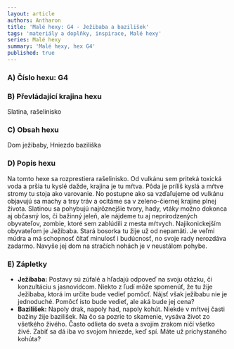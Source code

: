 ```yaml
---
layout: article
authors: Antharon
title: 'Malé hexy: G4 - Ježibaba a bazilišek'
tags: 'materiály a doplňky, inspirace, Malé hexy'
series: Malé hexy
summary: 'Malé hexy, hex G4'
published: true
---
```

### A) Číslo hexu: G4

### B) Převládající krajina hexu

Slatina, rašelinisko
  
### C) Obsah hexu

Dom ježibaby, Hniezdo baziliška
  
### D) Popis hexu

Na tomto hexe sa rozprestiera rašelinisko. Od vulkánu sem priteká toxická voda a pršia tu kyslé dažde, krajina je tu mŕtva. Pôda je príliš kyslá a mŕtve stromy tu stoja ako varovanie. No postupne ako sa vzďaľujeme od vulkánu objavujú sa machy a trsy tráv a ocitáme sa v zeleno-čiernej krajine plnej života. Slatinou sa pohybujú najrôznejšie tvory, hady, vtáky možno dokonca aj občasný los, či bažinný jeleň, ale nájdeme tu aj neprirodzených obyvateľov, zombie, ktoré sem zablúdili z mesta mŕtvych. Najikonickejším obyvateľom je Ježibaba. Stará bosorka tu žije už od nepamäti. Je veľmi múdra a má schopnosť čítať minulosť i budúcnosť, no svoje rady nerozdáva zadarmo. Navyše jej dom na stračích nohách je v neustálom pohybe.
  
### E) Zápletky

- **Ježibaba:** Postavy sú zúfalé a hľadajú odpoveď na svoju otázku, či konzultáciu s jasnovidcom. Niekto z ľudí môže spomenúť, že tu žije Ježibaba, ktorá im určite bude vedieť pomôcť. Nájsť však ježibabu nie je jednoduché. Pomôcť isto bude vedieť, ale aká bude jej cena?
- **Bazilišek:** Napoly drak, napoly had, napoly kohút. Niekde v mŕtvej časti bažiny žije bazilišek. Na čo sa pozrie to skamenie, vysáva život zo všetkého živého. Často odlieta do sveta a svojím zrakom ničí všetko živé. Zabiť sa dá iba vo svojom hniezde, keď spí. Máte už prichystaného kohúta?
